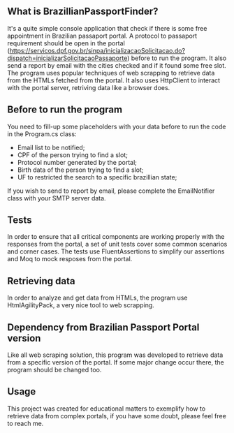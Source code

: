 ## What is BrazillianPassportFinder?

It's a quite simple console application that check if there is some free appointment in Brazilian passaport portal. A protocol to passaport requirement should be open in the portal (https://servicos.dpf.gov.br/sinpa/inicializacaoSolicitacao.do?dispatch=inicializarSolicitacaoPassaporte) before to run the program. It also send a report by email with the cities checked and if it found some free slot.
The program uses popular techniques of web scrapping to retrieve data from the HTMLs fetched from the portal. It also uses HttpClient to interact with the portal server, retriving data like a browser does.

## Before to run the program

You need to fill-up some placeholders with your data before to run the code in the Program.cs class:
- Email list to be notified;
- CPF of the person trying to find a slot;
- Protocol number generated by the portal;
- Birth data of the person trying to find a slot;
- UF to restricted the search to a specific brazillian state;

If you wish to send to report by email, please complete the EmailNotifier class with your SMTP server data.

## Tests

In order to ensure that all critical components are working properly with the responses from the portal, a set of unit tests cover some common scenarios and corner cases. The tests use FluentAssertions to simplify our assertions and Moq to mock resposes from the portal.

## Retrieving data

In order to analyze and get data from HTMLs, the program use HtmlAgilityPack, a very nice tool to web scrapping.

## Dependency from Brazilian Passport Portal version

Like all web scraping solution, this program was developed to retrieve data from a specific version of the portal. If some major change occur there, the program should be changed too.

## Usage

This project was created for educational matters to exemplify how to retrieve data from complex portals, if you have some doubt, please feel free to reach me.
